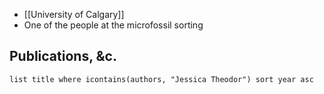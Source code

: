- [[University of Calgary]]
- One of the people at the microfossil sorting
## Publications, &c.
```dataview
list title where icontains(authors, "Jessica Theodor") sort year asc
```